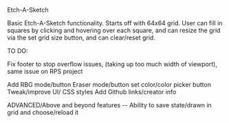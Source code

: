 Etch-A-Sketch

Basic Etch-A-Sketch functionality. Starts off with 64x64 grid. User can fill in squares by clicking and hovering over each square, and can resize the grid via the set grid size button, and can clear/reset grid.

TO DO:

Fix footer to stop overflow issues, (taking up too much width of viewport), same issue on RPS project

Add RBG mode/button
Eraser mode/button
set color/color picker button
Tweak/improve UI/ CSS styles
Add Github links/creator info


ADVANCED/Above and beyond features
-- Ability to save state/drawn in grid and choose/reload it